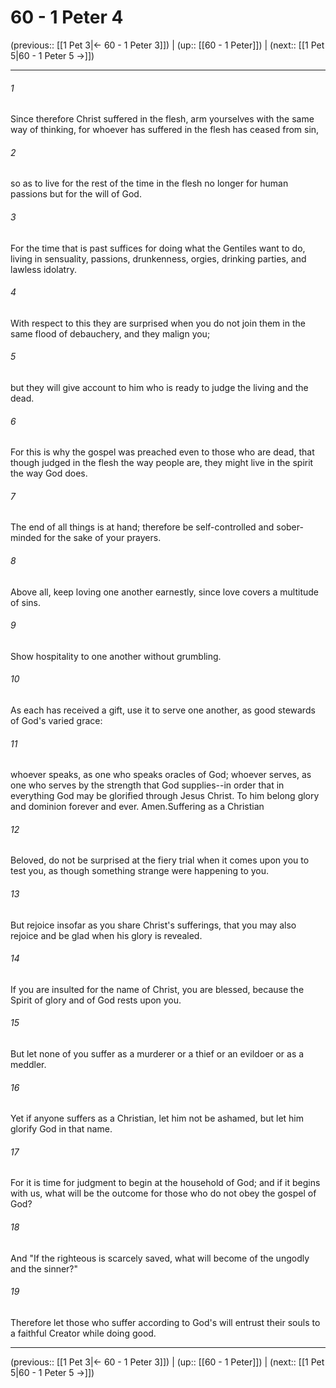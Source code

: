 # 60 - 1 Peter 4

(previous:: [[1 Pet 3|← 60 - 1 Peter 3]]) | (up:: [[60 - 1 Peter]]) | (next:: [[1 Pet 5|60 - 1 Peter 5 →]])

***


###### 1 
Since therefore Christ suffered in the flesh, arm yourselves with the same way of thinking, for whoever has suffered in the flesh has ceased from sin, 

###### 2 
so as to live for the rest of the time in the flesh no longer for human passions but for the will of God. 

###### 3 
For the time that is past suffices for doing what the Gentiles want to do, living in sensuality, passions, drunkenness, orgies, drinking parties, and lawless idolatry. 

###### 4 
With respect to this they are surprised when you do not join them in the same flood of debauchery, and they malign you; 

###### 5 
but they will give account to him who is ready to judge the living and the dead. 

###### 6 
For this is why the gospel was preached even to those who are dead, that though judged in the flesh the way people are, they might live in the spirit the way God does. 

###### 7 
The end of all things is at hand; therefore be self-controlled and sober-minded for the sake of your prayers. 

###### 8 
Above all, keep loving one another earnestly, since love covers a multitude of sins. 

###### 9 
Show hospitality to one another without grumbling. 

###### 10 
As each has received a gift, use it to serve one another, as good stewards of God's varied grace: 

###### 11 
whoever speaks, as one who speaks oracles of God; whoever serves, as one who serves by the strength that God supplies--in order that in everything God may be glorified through Jesus Christ. To him belong glory and dominion forever and ever. Amen.Suffering as a Christian 

###### 12 
Beloved, do not be surprised at the fiery trial when it comes upon you to test you, as though something strange were happening to you. 

###### 13 
But rejoice insofar as you share Christ's sufferings, that you may also rejoice and be glad when his glory is revealed. 

###### 14 
If you are insulted for the name of Christ, you are blessed, because the Spirit of glory and of God rests upon you. 

###### 15 
But let none of you suffer as a murderer or a thief or an evildoer or as a meddler. 

###### 16 
Yet if anyone suffers as a Christian, let him not be ashamed, but let him glorify God in that name. 

###### 17 
For it is time for judgment to begin at the household of God; and if it begins with us, what will be the outcome for those who do not obey the gospel of God? 

###### 18 
And "If the righteous is scarcely saved, what will become of the ungodly and the sinner?" 

###### 19 
Therefore let those who suffer according to God's will entrust their souls to a faithful Creator while doing good.

***

(previous:: [[1 Pet 3|← 60 - 1 Peter 3]]) | (up:: [[60 - 1 Peter]]) | (next:: [[1 Pet 5|60 - 1 Peter 5 →]])
